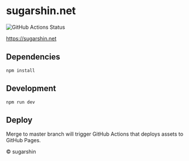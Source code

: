 # sugarshin.net

![GitHub Actions Status](https://github.com/sugarshin/sugarshin.net/actions/workflows/release.yml/badge.svg?branch=master)

https://sugarshin.net

## Dependencies

```shell
npm install
```

## Development

```shell
npm run dev
```

## Deploy

Merge to master branch will trigger GitHub Actions that deploys assets to GitHub Pages.

© sugarshin
